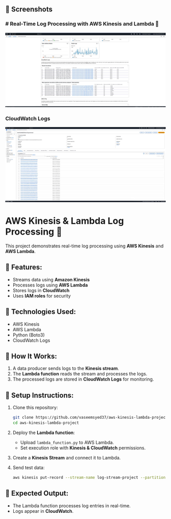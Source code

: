 ## 📸 Screenshots

### # Real-Time Log Processing with AWS Kinesis and Lambda 🚀

![AWS Kinesis Lambda Monitoring](screenshots/aws-kinesis-lambda-monitoring.png)

### CloudWatch Logs
![CloudWatch Logs](screenshots/cloudwatch_logs.png)


# AWS Kinesis & Lambda Log Processing 🚀

This project demonstrates real-time log processing using **AWS Kinesis** and **AWS Lambda**.

## 🔹 Features:
- Streams data using **Amazon Kinesis**
- Processes logs using **AWS Lambda**
- Stores logs in **CloudWatch**
- Uses **IAM roles** for security

## 🔹 Technologies Used:
- AWS Kinesis
- AWS Lambda
- Python (Boto3)
- CloudWatch Logs

## 🔹 How It Works:
1. A data producer sends logs to the **Kinesis stream**.
2. The **Lambda function** reads the stream and processes the logs.
3. The processed logs are stored in **CloudWatch Logs** for monitoring.

## 🔹 Setup Instructions:
1. Clone this repository:
   ```sh
   git clone https://github.com/vaseemsyed37/aws-kinesis-lambda-project.git
   cd aws-kinesis-lambda-project
   ```
2. Deploy the **Lambda function**:
   - Upload `lambda_function.py` to AWS Lambda.
   - Set execution role with **Kinesis & CloudWatch** permissions.

3. Create a **Kinesis Stream** and connect it to Lambda.

4. Send test data:
   ```sh
   aws kinesis put-record --stream-name log-stream-project --partition-key test-key --data "Test log entry"
   ```

## 🔹 Expected Output:
- The Lambda function processes log entries in real-time.
- Logs appear in **CloudWatch**.

